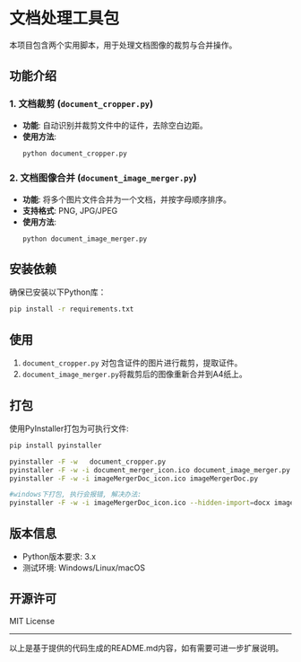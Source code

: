 # 文档处理工具包

本项目包含两个实用脚本，用于处理文档图像的裁剪与合并操作。

## 功能介绍

### 1. 文档裁剪 (`document_cropper.py`)
- **功能**: 自动识别并裁剪文件中的证件，去除空白边距。
- **使用方法**:
  ```bash
  python document_cropper.py 
  ```


### 2. 文档图像合并 (`document_image_merger.py`)
- **功能**: 将多个图片文件合并为一个文档，并按字母顺序排序。
- **支持格式**: PNG, JPG/JPEG
- **使用方法**:
  ```bash
  python document_image_merger.py
  ```


## 安装依赖
确保已安装以下Python库：
```bash
pip install -r requirements.txt
```


## 使用
1.  `document_cropper.py` 对包含证件的图片进行裁剪，提取证件。
2.  `document_image_merger.py`将裁剪后的图像重新合并到A4纸上。


## 打包
使用PyInstaller打包为可执行文件:
```bash
pip install pyinstaller

pyinstaller -F -w   document_cropper.py
pyinstaller -F -w -i document_merger_icon.ico document_image_merger.py
pyinstaller -F -w -i imageMergerDoc_icon.ico imageMergerDoc.py

#windows下打包, 执行会报错, 解决办法:
pyinstaller -F -w -i imageMergerDoc_icon.ico --hidden-import=docx imageMergerDoc.py
```


## 版本信息
- Python版本要求: 3.x
- 测试环境: Windows/Linux/macOS

## 开源许可
MIT License

---

以上是基于提供的代码生成的README.md内容，如有需要可进一步扩展说明。
